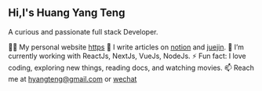 ## Hi,I's Huang Yang Teng

A curious and passionate full stack Developer.

👨‍💻 My personal website [https](https://leexiao.site/)
📝 I write articles on [notion](https://max-h.notion.site/MY-Knowledge-Architecture-deb89b4a29a94670aeefc7faa0705c1a?pvs=4) and [juejin](https://juejin.cn/user/4388906148312295/posts?sort=popular).
🌱 I’m currently working with ReactJs, NextJs, VueJs, NodeJs.
⚡ Fun fact: I love coding, exploring new things, reading docs, and watching movies.
📫 Reach me at hyangteng@gmail.com or [wechat](https://leexiao.site/wechat)

